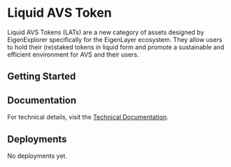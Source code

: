 # Liquid AVS Token

Liquid AVS Tokens (LATs) are a new category of assets designed by EigenExplorer specifically for the EigenLayer ecosystem. They allow users to hold their (re)staked tokens in liquid form and promote a sustainable and efficient environment for AVS and their users.

## Getting Started

## Documentation

For technical details, visit the [Technical Documentation](/docs).

## Deployments

No deployments yet.
